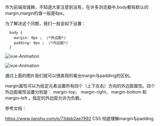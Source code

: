 作为前端攻城狮，不知道大家注意到没有，在许多浏览器中,body都有默认的margin,margin的值一般是8px。

为了解决这个问题，我们一般会如下设置：

```
  body {
    margin: 0px ;  /*外边距*/
    padding: 0px ;  /*内边距*/
  }
```

  ![vue-Animation](https://github.com/Lancger/study_new/blob/master/images/body1.png)


  ![vue-Animation](https://github.com/Lancger/study_new/blob/master/images/margin.png)

通过上面的图片我们就可以很直观的看出margin与padding的区别。

margin属性可以为给定元素设置所有四个（上下左右）方向的外边距属性。四个外边距属性设置分别是： margin-top， margin-right， margin-bottom 和 margin-left 。指定的外边距允许为负数。

参考文档：

https://www.jianshu.com/p/73deb2ae7992  CSS 彻底理解margin与padding
